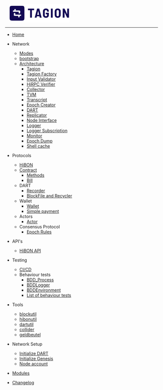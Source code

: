<a style="margin: 0 0 0 15px" href="https://tagion.org">
	<img alt="Tagion org" src="/documents/figs/logomark.svg" alt="tagion.org" height="60">
</a>

---

- [Home](README.md)
- Network
	- [Modes](documents/architecture/Network_Modes.md)
	- [bootstrap](documents/architecture/Network_bootstrap.md)
	- [Architecture](documents/architecture/Network_Architecture.md)
		- [Tagion](/documents/architecture/Tagion.md)
		- [Tagion Factory](/documents/architecture/TagionFactory.md)
		- [Input Validator](/documents/architecture/InputValidator.md)
		- [HiRPC Verifier](/documents/architecture/HiRPCVerifier.md)
		- [Collector](/documents/architecture/Collector.md)
		- [TVM](/documents/architecture/TVM.md "Tagion Virtual Machine")
		- [Transcript](/documents/architecture/Transcript.md)
		- [Epoch Creator](/documents/architecture/EpochCreator.md)
		- [DART](/documents/architecture/DART.md "Distributed Archive of Random Transactions")
		- [Replicator](/documents/architecture/Replicator.md)
		- [Node Interface](/documents/architecture/NodeInterface.md)
		- [Logger](/documents/architecture/Logger.md)
		- [Logger Subscription](/documents/architecture/LoggerSubscription.md)
		- [Monitor](/documents/architecture/Monitor.md)
		- [Epoch Dump](/documents/architecture/EpochDump.md)
		- [Shell cache](/documents/architecture/DARTCache.md)

- Protocols
	- [HiBON](documents/protocols/hibon.md)
    - [Contract](/documents/protocols/contract/Contract.md)
        - [Methods](/documents/protocols/contract/hirpcmethods.md)
	    - [Bill](/documents/protocols/contract/Bill.md)
    - DART
		- [Recorder](/documents/modules/dart/recorder.md)
		- [BlockFile and Recycler](/documents/modules/dart/block_file_recycler.md)
	- Wallet
		- [Wallet](/documents/modules/wallet/wallet.md)
        - [Simple payment](/documents/protocols/contract/Transfer.md)
	- Actors
		- [Actor](/documents/modules/actor/actor_requirement.md)
	- Consensus Protocol
		- [Epoch Rules](/documents/protocols/consensus_protocol/EpochRules.md)

- API's
    - [HiBON API](/documents/protocols/api/hibon_api.md)

- Testing
    - [CI/CD](documents/continous_integration_and_delivery/systemic_overview.md)
	- Behaviour tests
		- [BDD_Process](documents/behaviour/BDD_Process.md)
		- [BDDLogger](documents/behaviour/BDDLogger.md)
		- [BDDEnvironment](documents/behaviour/BDDEnvironment.md)
		- [List of behaviour tests](bdd/BDDS.md)

- Tools
	- [blockutil](/src/bin-blockutil/README.md)
	- [hibonutil](/src/bin-hibonutil/README.md)
	- [dartutil](/src/bin-dartutil/README.md)
    - [collider](/src/bin-collider/README.md)
    - [geldbeutel](/src/bin-geldbeutel/README.md)

- Network Setup 
    - [Initialize DART](documents/network_setup/initialize_dart.md)
    - [Initialize Genesis](documents/network_setup/initialize_genesis_epoch.md)
    - [Node account](documents/network_setup/minting_and_accounts.md)
- [Modules](src/)
- [Changelog](documents/changelog.md)
